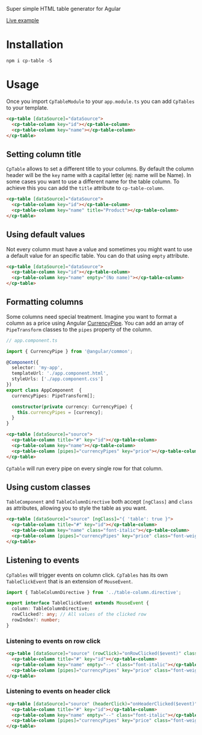 Super simple HTML table generator for Agular

[Live example]()

# Installation
`npm i cp-table -S`

# Usage
Once you import `CpTableModule` to your `app.module.ts` you can add `CpTables` to your template.

```html
<cp-table [dataSource]="dataSource">
  <cp-table-column key="id"></cp-table-column>
  <cp-table-column key="name"></cp-table-column>
</cp-table>
```

## Setting column title
`CpTable` allows to set a different title to your columns. By default the column header will be the `key` name with a capital letter (ej: name will be Name).
In some cases you want to use a different name for the table column. To achieve this you can add the `title` attribute to `cp-table-column`.

```html
<cp-table [dataSource]="dataSource">
  <cp-table-column key="id"></cp-table-column>
  <cp-table-column key="name" title="Product"></cp-table-column>
</cp-table>
```

## Using default values
Not every column must have a value and sometimes you might want to use a default value for an specific table. You can do that using `empty` attribute.

```html
<cp-table [dataSource]="dataSource">
  <cp-table-column key="id"></cp-table-column>
  <cp-table-column key="name" empty="(No name)"></cp-table-column>
</cp-table>
```

## Formatting columns
Some columns need special treatment. Imagine you want to format a column as a price using Angular [CurrencyPipe](https://angular.io/api/common/CurrencyPipe). You can add an array of `PipeTransform` classes to the `pipes` property of the column.

```typescript
// app.component.ts

import { CurrencyPipe } from '@angular/common';

@Component({
  selector: 'my-app',
  templateUrl: './app.component.html',
  styleUrls: ['./app.component.css']
})
export class AppComponent  {
  currencyPipes: PipeTransform[];

  constructor(private currency: CurrencyPipe) {
    this.currencyPipes = [currency];
  }
}
```
```html
<cp-table [dataSource]="source">
  <cp-table-column title="#" key="id"></cp-table-column>
  <cp-table-column key="name"></cp-table-column>
  <cp-table-column [pipes]="currencyPipes" key="price"></cp-table-column>
</cp-table>
```

`CpTable` will run every pipe on every single row for that column.

## Using custom classes
`TableComponent` and `TableColumnDirective` both accept `[ngClass]` and `class` as attributes, allowing you to style the table as you want.

```html
<cp-table [dataSource]="source" [ngClass]="{ 'table': true }">
  <cp-table-column title="#" key="id"></cp-table-column>
  <cp-table-column key="name" class="font-italic"></cp-table-column>
  <cp-table-column [pipes]="currencyPipes" key="price" class="font-weight-bold"></cp-table-column>
</cp-table>
```

## Listening to events
`CpTables` will trigger events on column click. `CpTables` has its own `TableClickEvent` that is an extension of `MouseEvent`.

```typescript
import { TableColumnDirective } from '../table-column.directive';

export interface TableClickEvent extends MouseEvent {
  column: TableColumnDirective;
  rowClicked?: any; // All values of the clicked row
  rowIndex?: number;
}
```

### Listening to events on row click

```html
<cp-table [dataSource]="source" (rowClick)="onRowClicked($event)" class="table">
  <cp-table-column title="#" key="id"></cp-table-column>
  <cp-table-column key="name" empty="--" class="font-italic"></cp-table-column>
  <cp-table-column [pipes]="currencyPipes" key="price" class="font-weight-bold"></cp-table-column>
</cp-table>
```

### Listening to events on header click
```html
<cp-table [dataSource]="source" (headerClick)="onHeaderClicked($event)" class="table">
  <cp-table-column title="#" key="id"></cp-table-column>
  <cp-table-column key="name" empty="--" class="font-italic"></cp-table-column>
  <cp-table-column [pipes]="currencyPipes" key="price" class="font-weight-bold"></cp-table-column>
</cp-table>
```